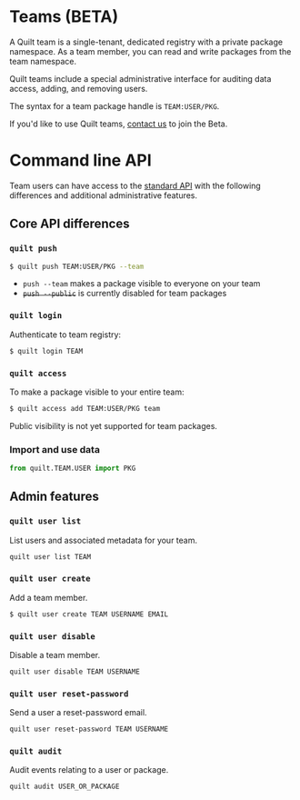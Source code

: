 # Teams (BETA)

A Quilt team is a single-tenant, dedicated registry with a private package namespace. As a team member, you can read and write packages from the team namespace.

Quilt teams include a special administrative interface for auditing data access, adding, and removing users.

The syntax for a team package handle is `TEAM:USER/PKG`.

If you'd like to use Quilt teams, [contact us](sales@quiltdata.io) to join the Beta.

# Command line API
Team users can have access to the [standard API](./api.md) with the following differences and additional administrative features.

## Core API differences
### `quilt push`
```sh
$ quilt push TEAM:USER/PKG --team
```
* `push --team` makes a package visible to everyone on your team
* ~~`push --public`~~ is currently disabled for team packages

### `quilt login`
Authenticate to  team registry:
```sh
$ quilt login TEAM
``` 

### `quilt access`
To make a package visible to your entire team:
```sh
$ quilt access add TEAM:USER/PKG team
```
Public visibility is not yet supported for team packages.

### Import and use data
```python
from quilt.TEAM.USER import PKG
```

## Admin features
### `quilt user list`
List users and associated metadata for your team.
```sh
quilt user list TEAM
```

### `quilt user create`
Add a team member.
```sh
$ quilt user create TEAM USERNAME EMAIL
```

### `quilt user disable`
Disable a team member.
```sh
quilt user disable TEAM USERNAME
```

### `quilt user reset-password`
Send a user a reset-password email.
```sh
quilt user reset-password TEAM USERNAME
```

### `quilt audit`
Audit events relating to a user or package.
```sh
quilt audit USER_OR_PACKAGE
```
